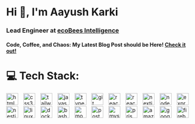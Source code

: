 <h1>Hi 👋, I'm Aayush Karki</h1>
<h3>Lead Engineer at&nbsp;<a href="https://ecobees.net" target="blank">ecoBees Intelligence</a></h3>
<h4>Code, Coffee, and Chaos: My Latest Blog Post should be Here! <a href="https://medium.com/@Iyush_karki/absolute-paths-in-node-js-configure-webpack-for-clean-scalable-backend-code-00a5ddd6a7cb" target="_blank">Check it out!</a></h4>

<!-- ! <h3 align="left">Languages and Tools:</h3> --> 

# 💻 Tech Stack:

<div align="left">
  <img src="https://img.shields.io/badge/HTML5-E34F26?logo=html5&logoColor=white&style=for-the-badge" height="32" alt="html5 logo"  />
  <img width="6" />
  <img src="https://img.shields.io/badge/CSS3-1572B6?logo=css3&logoColor=white&style=for-the-badge" height="32" alt="css3 logo"  />
  <img width="6" />
  <img src="https://img.shields.io/badge/Tailwind CSS-06B6D4?logo=tailwindcss&logoColor=black&style=for-the-badge" height="32" alt="tailwindcss logo"  />
  <img width="6" />
  <img src="https://img.shields.io/badge/JavaScript-F7DF1E?logo=javascript&logoColor=black&style=for-the-badge" height="32" alt="javascript logo"  />
  <img width="6" />
  <img src="https://img.shields.io/badge/TypeScript-3178C6?logo=typescript&logoColor=white&style=for-the-badge" height="32" alt="typescript logo"  />
  <img width="6" />
  <img src="https://img.shields.io/badge/Git-F05032?logo=git&logoColor=white&style=for-the-badge" height="32" alt="git logo"  />
  <img width="6" />
  <img src="https://img.shields.io/badge/React-61DAFB?logo=react&logoColor=black&style=for-the-badge" height="32" alt="react logo"  />
  <img width="6" />
  <img src="https://img.shields.io/badge/-React%20Query-FF4154?style=for-the-badge&logo=react%20query&logoColor=white" height="32" alt="react logo"  />
  <img width="6" />
  <img src="https://img.shields.io/badge/Next.js-000000?logo=nextdotjs&logoColor=white&style=for-the-badge" height="32" alt="nextjs logo"  />
  <img width="6" />
  <img src="https://img.shields.io/badge/Node.js-339933?logo=nodedotjs&logoColor=white&style=for-the-badge" height="32" alt="nodejs logo"  />
  <img width="6" />
  <img src="https://img.shields.io/badge/Express-000000?logo=express&logoColor=white&style=for-the-badge" height="32" alt="express logo"  />
  <img width="6" />
  <img src="https://img.shields.io/badge/NestJS-E0234E?logo=nestjs&logoColor=white&style=for-the-badge" height="32" alt="nestjs logo"  />
  <img width="6" />
  <img src="https://img.shields.io/badge/Linux-FCC624?logo=linux&logoColor=black&style=for-the-badge" height="32" alt="linux logo"  />
  <img width="6" />
  <img src="https://img.shields.io/badge/Docker-2496ED?logo=docker&logoColor=white&style=for-the-badge" height="32" alt="docker logo"  />
  <img width="6" />
  <img src="https://img.shields.io/badge/GNU Bash-4EAA25?logo=gnubash&logoColor=white&style=for-the-badge" height="32" alt="bash logo"  />
  <img width="6" />
  <img src="https://img.shields.io/badge/MongoDB-47A248?logo=mongodb&logoColor=white&style=for-the-badge" height="32" alt="mongodb logo"  />
  <img width="6" />
  <img src="https://img.shields.io/badge/PostgreSQL-4169E1?logo=postgresql&logoColor=white&style=for-the-badge" height="32" alt="postgresql logo"  />
  <img width="6" />
  <img src="https://img.shields.io/badge/MySQL-4479A1?logo=mysql&logoColor=white&style=for-the-badge" height="32" alt="mysql logo"  />
  <img width="6" />
  <img src="https://img.shields.io/badge/Prisma-2D3748?logo=prisma&logoColor=white&style=for-the-badge" height="32" alt="prisma logo"  />
  <img width="6" />
  <img src="https://img.shields.io/badge/Amazon AWS-232F3E?logo=amazonaws&logoColor=white&style=for-the-badge" height="32" alt="amazonwebservices logo"  />
  <img width="6" />
  <img src="https://img.shields.io/badge/Google Cloud-4285F4?logo=googlecloud&logoColor=white&style=for-the-badge" height="32" alt="googlecloud logo"  />
  <img width="6" />
  <img src="https://img.shields.io/badge/Firebase-FFCA28?logo=firebase&logoColor=black&style=for-the-badge" height="32" alt="firebase logo"  />
</div>

###

<!-- <div align="left">
  <img src="https://img.shields.io/badge/CSS3-1572B6?logo=css3&logoColor=white&style=for-the-badge" height="36" alt="css3 logo"  />
  <img width="8" />
  <img src="https://img.shields.io/badge/Tailwind CSS-06B6D4?logo=tailwindcss&logoColor=black&style=for-the-badge" height="36" alt="tailwindcss logo"  />
  <img width="8" />
  <img src="https://img.shields.io/badge/JavaScript-F7DF1E?logo=javascript&logoColor=black&style=for-the-badge" height="36" alt="javascript logo"  />
  <img width="8" />
  <img src="https://img.shields.io/badge/TypeScript-3178C6?logo=typescript&logoColor=white&style=for-the-badge" height="36" alt="typescript logo"  />
  <img width="8" />
  <img src="https://img.shields.io/badge/Git-F05032?logo=git&logoColor=white&style=for-the-badge" height="36" alt="git logo"  />
  <img width="8" />
  <img src="https://img.shields.io/badge/React-61DAFB?logo=react&logoColor=black&style=for-the-badge" height="36" alt="react logo"  />
  <img width="8" />
  <img src="https://img.shields.io/badge/Next.js-000000?logo=nextdotjs&logoColor=white&style=for-the-badge" height="36" alt="nextjs logo"  />
  <img width="8" />
  <img src="https://img.shields.io/badge/Node.js-339933?logo=nodedotjs&logoColor=white&style=for-the-badge" height="36" alt="nodejs logo"  />
  <img width="8" />
  <img src="https://img.shields.io/badge/Express-000000?logo=express&logoColor=white&style=for-the-badge" height="36" alt="express logo"  />
  <img width="8" />
  <img src="https://img.shields.io/badge/NestJS-E0234E?logo=nestjs&logoColor=white&style=for-the-badge" height="36" alt="nestjs logo"  />
  <img width="8" />
  <img src="https://img.shields.io/badge/Linux-FCC624?logo=linux&logoColor=black&style=for-the-badge" height="36" alt="linux logo"  />
  <img width="8" />
  <img src="https://img.shields.io/badge/GNU Bash-4EAA25?logo=gnubash&logoColor=white&style=for-the-badge" height="36" alt="bash logo"  />
  <img width="8" />
  <img src="https://img.shields.io/badge/PostgreSQL-4169E1?logo=postgresql&logoColor=white&style=for-the-badge" height="36" alt="postgresql logo"  />
  <img width="8" />
  <img src="https://img.shields.io/badge/MySQL-4479A1?logo=mysql&logoColor=white&style=for-the-badge" height="36" alt="mysql logo"  />
  <img width="8" />
  <img src="https://img.shields.io/badge/MongoDB-47A248?logo=mongodb&logoColor=white&style=for-the-badge" height="36" alt="mongodb logo"  />
  <img width="8" />
  <img src="https://img.shields.io/badge/Prisma-2D3748?logo=prisma&logoColor=white&style=for-the-badge" height="36" alt="prisma logo"  />
  <img width="8" />
  <img src="https://img.shields.io/badge/Docker-2496ED?logo=docker&logoColor=white&style=for-the-badge" height="36" alt="docker logo"  />
  <img width="8" />
  <img src="https://img.shields.io/badge/Amazon AWS-232F3E?logo=amazonaws&logoColor=white&style=for-the-badge" height="36" alt="amazonwebservices logo"  />
  <img width="8" />
  <img src="https://img.shields.io/badge/Google Cloud-4285F4?logo=googlecloud&logoColor=white&style=for-the-badge" height="36" alt="googlecloud logo"  />
  <img width="8" />
  <img src="https://img.shields.io/badge/Firebase-FFCA28?logo=firebase&logoColor=black&style=for-the-badge" height="36" alt="firebase logo"  />
</div>
-- >
###

<!-- ![HTML5](https://img.shields.io/badge/html5-%23E34F26.svg?style=for-the-badge&logo=html5&logoColor=white) ![TailwindCSS](https://img.shields.io/badge/tailwindcss-%2338B2AC.svg?style=for-the-badge&logo=tailwind-css&logoColor=white) ![React](https://img.shields.io/badge/react-%2320232a.svg?style=for-the-badge&logo=react&logoColor=%2361DAFB) ![Next JS](https://img.shields.io/badge/Next-black?style=for-the-badge&logo=next.js&logoColor=white) ![React Query](https://img.shields.io/badge/-React%20Query-FF4154?style=for-the-badge&logo=react%20query&logoColor=white) ![React Hook Form](https://img.shields.io/badge/React%20Hook%20Form-%23EC5990.svg?style=for-the-badge&logo=reacthookform&logoColor=white) ![NodeJS](https://img.shields.io/badge/node.js-6DA55F?style=for-the-badge&logo=node.js&logoColor=white) ![NestJS](https://img.shields.io/badge/nestjs-%23E0234E.svg?style=for-the-badge&logo=nestjs&logoColor=white) ![Nodemon](https://img.shields.io/badge/NODEMON-%23323330.svg?style=for-the-badge&logo=nodemon&logoColor=%BBDEAD) ![AWS](https://img.shields.io/badge/AWS-%23FF9900.svg?style=for-the-badge&logo=amazon-aws&logoColor=white) ![Google Cloud](https://img.shields.io/badge/GoogleCloud-%234285F4.svg?style=for-the-badge&logo=google-cloud&logoColor=white) ![Firebase](https://img.shields.io/badge/firebase-%23039BE5.svg?style=for-the-badge&logo=firebase) ![Docker](https://img.shields.io/badge/docker-%230db7ed.svg?style=for-the-badge&logo=docker&logoColor=white) 
-->
